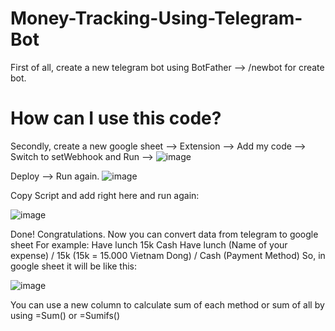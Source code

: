 # Money-Tracking-Using-Telegram-Bot
First of all, create a new telegram bot using BotFather --> /newbot for create bot.
# How can I use this code?
Secondly, create a new google sheet --> Extension --> Add my code --> Switch to setWebhook and Run --> 
![image](https://github.com/datheobc123/Money-Tracking-Using-Telegram-Bot/assets/142462660/ac1e54b1-3501-4791-af2e-d54567567f73)



Deploy --> Run again.
![image](https://github.com/datheobc123/Money-Tracking-Using-Telegram-Bot/assets/142462660/c05fe959-a489-468a-8d5c-73e2ee0dd01f)



Copy Script and add right here and run again:

![image](https://github.com/datheobc123/Money-Tracking-Using-Telegram-Bot/assets/142462660/861540e9-4a89-4e33-98da-591374071f3a)





Done! Congratulations.
Now you can convert data from telegram to google sheet
For example: Have lunch 15k Cash
Have lunch (Name of your expense) / 15k (15k = 15.000 Vietnam Dong) / Cash (Payment Method)
So, in google sheet it will be like this:

![image](https://github.com/datheobc123/Money-Tracking-Using-Telegram-Bot/assets/142462660/50fb7de5-cd46-428f-b812-1168ca5b842c)

You can use a new column to calculate sum of each method or sum of all by using =Sum() or =Sumifs()
